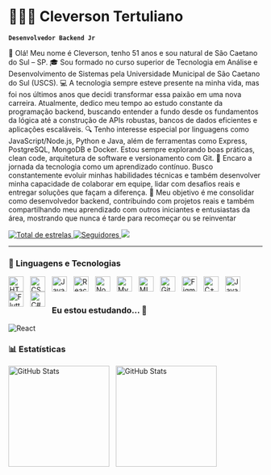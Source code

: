 # 👨🏻‍💻​ Cleverson Tertuliano

**`Desenvolvedor Backend Jr`**

👋 Olá! Meu nome é Cleverson, tenho 51 anos e sou natural de São Caetano do Sul – SP.
🎓 Sou formado no curso superior de Tecnologia em Análise e Desenvolvimento de Sistemas pela Universidade Municipal de São Caetano do Sul (USCS).
💻 A tecnologia sempre esteve presente na minha vida, mas foi nos últimos anos que decidi transformar essa paixão em uma nova carreira.
Atualmente, dedico meu tempo ao estudo constante da programação backend, buscando entender a fundo desde os fundamentos da lógica até a construção de APIs robustas, bancos de dados eficientes e aplicações escaláveis.
🔍 Tenho interesse especial por linguagens como JavaScript/Node.js, Python e Java, além de ferramentas como Express, PostgreSQL, MongoDB e Docker. Estou sempre explorando boas práticas, clean code, arquitetura de software e versionamento com Git.
🚀 Encaro a jornada da tecnologia como um aprendizado contínuo. Busco constantemente evoluir minhas habilidades técnicas e também desenvolver minha capacidade de colaborar em equipe, lidar com desafios reais e entregar soluções que façam a diferença.
📌 Meu objetivo é me consolidar como desenvolvedor backend, contribuindo com projetos reais e também compartilhando meu aprendizado com outros iniciantes e entusiastas da área, mostrando que nunca é tarde para recomeçar ou se reinventar



<p align="left">
    <a href="https://github.com/Cleverson74?tab=repositories&sort=stargazers">
        <img 
            alt="Total de estrelas" 
            title="Total de estrelas GitHub" 
            src="https://custom-icon-badges.demolab.com/github/stars/Cleverson74?color=55960c&style=for-the-badge&labelColor=488207&logo=star&label=estrelas"
        />
    </a>
    <a href="https://github.com/Cleverson74?tab=followers">
        <img 
            alt="Seguidores" 
            title="Me siga no GitHub" 
            src="https://custom-icon-badges.demolab.com/github/followers/Cleverson74?color=236ad3&labelColor=1155ba&style=for-the-badge&logo=github&label=Seguidores&logoColor=white"
        />
    </a>
   <a href="https://www.linkedin.com/in/cleverson-tertuliano-073ba81a3/?trk=opento_sprofile_details" target="_blank"><img src="https://img.shields.io/badge/-LinkedIn-%230077B5?style=for-the-badge&logo=linkedin&logoColor=white" target="_blank"></a>
</p>

---

### 🤖 Linguagens e Tecnologias

<img 
    align="left" 
    alt="HTML"
    title="HTML" 
    width="30px" 
    style="padding-right: 10px;" 
    src="https://cdn.jsdelivr.net/gh/devicons/devicon@latest/icons/html5/html5-original.svg" 
/>
<img 
    align="left" 
    alt="CSS" 
    title="CSS"
    width="30px" 
    style="padding-right: 10px;" 
    src="https://cdn.jsdelivr.net/gh/devicons/devicon@latest/icons/css3/css3-original.svg" 
/>
<img 
    align="left" 
    alt="JavaScript" 
    title="JavaScript"
    width="30px" 
    style="padding-right: 10px;" 
    src="https://cdn.jsdelivr.net/gh/devicons/devicon@latest/icons/javascript/javascript-original.svg" 
/>
<img 
    align="left" 
    alt="React"
    title="React" 
    width="30px" 
    style="padding-right: 10px;" 
    src="https://cdn.jsdelivr.net/gh/devicons/devicon@latest/icons/react/react-original.svg" 
/>
<img 
    align="left" 
    alt="Node.Js"
    title="Node.Js" 
    width="30px" 
    style="padding-right: 10px;" 
    src="https://cdn.jsdelivr.net/gh/devicons/devicon@latest/icons/nodejs/nodejs-original.svg"
/>
<img 
    align="left" 
    alt="MySQL" 
    title="MySQL"
    width="30px" 
    style="padding-right: 10px;" 
     src="https://cdn.jsdelivr.net/gh/devicons/devicon@latest/icons/mysql/mysql-original.svg"           
/>
<img 
    align="left" 
    alt="MICROSOFT SQL SERVER" 
    title="MICROSOFT SQL SERVER"
    width="30px" 
    style="padding-right: 10px;" 
    src="https://cdn.jsdelivr.net/gh/devicons/devicon@latest/icons/microsoftsqlserver/microsoftsqlserver-plain-wordmark.svg"            
/>
<img 
    align="left" 
    alt="Git" 
    title="Git"
    width="30px" 
    style="padding-right: 10px;" 
    src="https://cdn.jsdelivr.net/gh/devicons/devicon@latest/icons/git/git-original.svg" 
/>
<img 
    align="left"
    alt="Figma"
    title="Figma"
    width="30px"
    style="padding-right: 10px;"
    src="https://cdn.jsdelivr.net/gh/devicons/devicon@latest/icons/figma/figma-original.svg"
/>
<img 
    align="left"
    alt="C++"
    title="C++"
    width="30px"
    style="padding-right: 10px;"
    src="https://cdn.jsdelivr.net/gh/devicons/devicon/icons/cplusplus/cplusplus-original.svg"
/>
<img 
    align="left"
    alt="Java"
    title="Java"
    width="30px"
    style="padding-right: 10px;"
    src="https://cdn.jsdelivr.net/gh/devicons/devicon/icons/java/java-original.svg"
/>
<img 
    align="left"
    alt="Flutter"
    title="Flutter"
    width="30px"
    style="padding-right: 10px;"
    src="https://cdn.jsdelivr.net/gh/devicons/devicon/icons/flutter/flutter-original.svg"
/>
<img 
    align="left"
    alt="C#"
    title="C#"
    width="30px"
    style="padding-right: 10px;"
    src="https://cdn.jsdelivr.net/gh/devicons/devicon/icons/c#/c#-original.svg"
/>


<br/>
<br/>

### Eu estou estudando... 🧩
<!-- (Aqui você pode adicionar tecnologias que está estudando, inclusive para aumentar essa lista você listamos algumas das tecnologias ensinadas na nossa [Assinatura On Demand](https://cubos.academy/cubosondemand)) -->
![React](https://img.shields.io/badge/react-%23ED8B00.svg?style=for-the-badge&logo=openjdk&logoColor=white)

### 📊 Estatísticas

<p>
  <img 
    align="left" 
    alt="GitHub Stats" 
    height="200" 
    style="padding-right: 10px;" 
    src="https://github-readme-stats.vercel.app/api?username=Cleverson74&show_icons=true&theme=tokyonight&include_all_commits=true&locale=pt-br" 
  />

  <img 
    align="left" 
    alt="GitHub Stats" 
    height="200" 
    src="https://github-readme-stats.vercel.app/api/top-langs/?username=Cleverson74&theme=tokyonight&layout=compact&custom_title=Tecnologias&langs_count=9" 
  />
</p>
